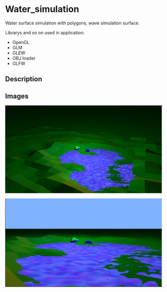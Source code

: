 # Water_simulation
Water surface simulation with polygons, wave simulation surface.

Librarys and so on used in application:
- OpenGL
- GLM
- GLEW
- OBJ loader
- GLFW

## Description

## Images
![](GitHub_images/01_WaterSimulation.png)

![](GitHub_images/02_WaterSimulation2.png)
